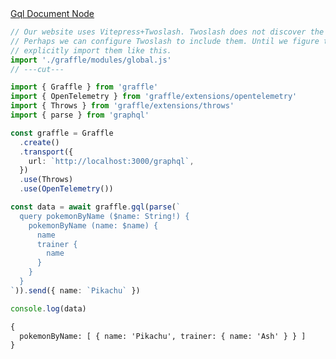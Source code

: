 <div class="ExampleSnippet">
<a href="../../examples/gql/gql_gql-document-node">Gql Document Node</a>

<!-- dprint-ignore-start -->
```ts twoslash
// Our website uses Vitepress+Twoslash. Twoslash does not discover the generated Graffle modules.
// Perhaps we can configure Twoslash to include them. Until we figure that out, we have to
// explicitly import them like this.
import './graffle/modules/global.js'
// ---cut---

import { Graffle } from 'graffle'
import { OpenTelemetry } from 'graffle/extensions/opentelemetry'
import { Throws } from 'graffle/extensions/throws'
import { parse } from 'graphql'

const graffle = Graffle
  .create()
  .transport({
    url: `http://localhost:3000/graphql`,
  })
  .use(Throws)
  .use(OpenTelemetry())

const data = await graffle.gql(parse(`
  query pokemonByName ($name: String!) {
    pokemonByName (name: $name) {
      name
      trainer {
        name
      }
    }
  }
`)).send({ name: `Pikachu` })

console.log(data)
```
<!-- dprint-ignore-end -->

<!-- dprint-ignore-start -->
```txt
{
  pokemonByName: [ { name: 'Pikachu', trainer: { name: 'Ash' } } ]
}
```
<!-- dprint-ignore-end -->

</div>
